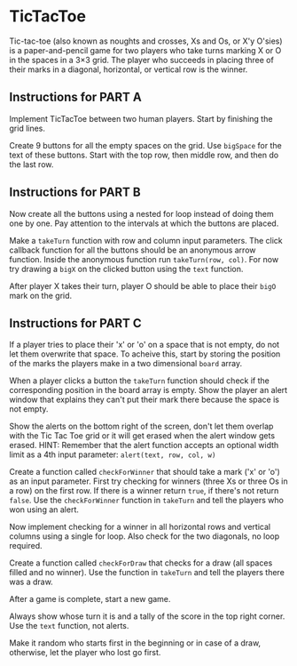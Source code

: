 # TicTacToe

Tic-tac-toe (also known as noughts and crosses, Xs and Os, or X'y O'sies) is a paper-and-pencil game for two players who take turns marking X or O in the spaces in a 3×3 grid. The player who succeeds in placing three of their marks in a diagonal, horizontal, or vertical row is the winner.

## Instructions for PART A

Implement TicTacToe between two human players. Start by finishing the grid lines.

Create 9 buttons for all the empty spaces on the grid. Use `bigSpace` for the text of these buttons. Start with the top row, then middle row, and then do the last row.

## Instructions for PART B

Now create all the buttons using a nested for loop instead of doing them one by one. Pay attention to the intervals at which the buttons are placed.

Make a `takeTurn` function with row and column input parameters. The click callback function for all the buttons should be an anonymous arrow function. Inside the anonymous function run `takeTurn(row, col)`. For now try drawing a `bigX` on the clicked button using the `text` function.

After player X takes their turn, player O should be able to place their `bigO` mark on the grid.

## Instructions for PART C

If a player tries to place their 'x' or 'o' on a space that is not empty, do not let them overwrite that space. To acheive this, start by storing the position of the marks the players make in a two dimensional `board` array.

When a player clicks a button the `takeTurn` function should check if the corresponding position in the board array is empty. Show the player an alert window that explains they can't put their mark there because the space is not empty.

Show the alerts on the bottom right of the screen, don't let them overlap with the Tic Tac Toe grid or it will get erased when the alert window gets erased. HINT: Remember that the alert function accepts an optional width limit as a 4th input parameter: `alert(text, row, col, w)`

Create a function called `checkForWinner` that should take a mark ('x' or 'o') as an input parameter. First try checking for winners (three Xs or three Os in a row) on the first row. If there is a winner return `true`, if there's not return `false`. Use the `checkForWinner` function in `takeTurn` and tell the players who won using an alert.

Now implement checking for a winner in all horizontal rows and vertical columns using a single for loop. Also check for the two diagonals, no loop required.

Create a function called `checkForDraw` that checks for a draw (all spaces filled and no winner). Use the function in `takeTurn` and tell the players there was a draw.

After a game is complete, start a new game.

Always show whose turn it is and a tally of the score in the top right corner. Use the `text` function, not alerts.

Make it random who starts first in the beginning or in case of a draw, otherwise, let the player who lost go first.
